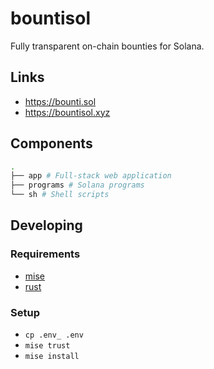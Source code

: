 # bountisol

Fully transparent on-chain bounties for Solana.

## Links

- https://bounti.sol
- https://bountisol.xyz

## Components

```bash
.
├── app # Full-stack web application
├── programs # Solana programs
└── sh # Shell scripts
```

## Developing

### Requirements

- [mise](https://mise.jdx.dev/getting-started.html)
- [rust](https://rustup.rs)

### Setup

- `cp .env_ .env`
- `mise trust`
- `mise install`
